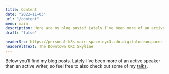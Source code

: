 ```yaml
---
title: Content
date: "2022–11–03"
url: "/content"
menu: main
description: Here are my blog posts! Lately I’ve been more of an active speaker than an active writer, so feel free to also check out some of my talks.
draft: "false"

headerSrc: https://personal-k8s-main-space.nyc3.cdn.digitaloceanspaces.com/thecodeboss.dev/pages/entry/okc-skyline.jpg
headerAltText: The Downtown OKC Skyline
---
```

Below you’ll find my blog posts. Lately I’ve been more of an active speaker
than an active writer, so feel free to also check out some of my
[talks](/talks).
